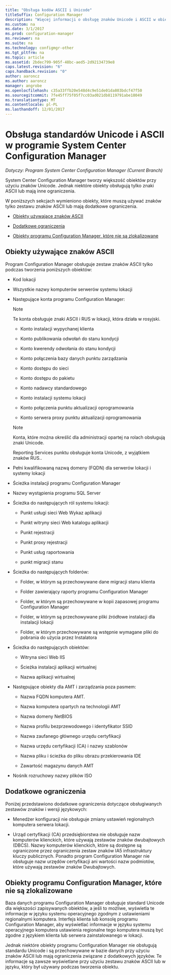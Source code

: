 ```yaml
---
title: "Obsługa kodów ASCII i Unicode"
titleSuffix: Configuration Manager
description: "Więcej informacji o obsługę znaków Unicode i ASCII w obiektach programu System Center Configuration Manager."
ms.custom: na
ms.date: 3/1/2017
ms.prod: configuration-manager
ms.reviewer: na
ms.suite: na
ms.technology: configmgr-other
ms.tgt_pltfrm: na
ms.topic: article
ms.assetid: 2bdec799-905f-48bc-aed5-2d92134739e8
caps.latest.revision: "6"
caps.handback.revision: "0"
author: aaroncz
ms.author: aaroncz
manager: angrobe
ms.openlocfilehash: c35a33ffb20e548d4c9e51de01da803bdcf47f50
ms.sourcegitcommit: 7fe45ff75f05f7cc03ad021db8119791abe18049
ms.translationtype: MT
ms.contentlocale: pl-PL
ms.lasthandoff: 12/01/2017
---
```

# <a name="unicode-and-ascii-support-in-system-center-configuration-manager"></a>Obsługa standardów Unicode i ASCII w programie System Center Configuration Manager

*Dotyczy: Program System Center Configuration Manager (Current Branch)*

System Center Configuration Manager tworzy większość obiektów przy użyciu znaków Unicode. Jednak niektóre obiekty obsługują tylko znaki ASCII lub mają inne ograniczenia.  

 W poniższych sekcjach wymieniono obiekty, które muszą używać znaków tylko zestawu znaków ASCII lub mają dodatkowe ograniczenia.  

-   [Obiekty używające znaków ASCII](#BKMK_ASCIIchar)  

-   [Dodatkowe ograniczenia](#BKMK_OtherCharLimitations)  

-   [Obiekty programu Configuration Manager, które nie są zlokalizowane](#BKMK_LangNonLocalize)  

##  <a name="BKMK_ASCIIchar"></a>Obiekty używające znaków ASCII  
 Program Configuration Manager obsługuje zestaw znaków ASCII tylko podczas tworzenia poniższych obiektów:  

-   Kod lokacji  

-   Wszystkie nazwy komputerów serwerów systemu lokacji  

-   Następujące konta programu Configuration Manager:  

    > [!NOTE]  
    >  Te konta obsługuje znaki ASCII i RUS w lokacji, która działa w rosyjski.  

    -   Konto instalacji wypychanej klienta  

    -   Konto publikowania odwołań do stanu kondycji  

    -   Konto kwerendy odwołania do stanu kondycji  

    -   Konto połączenia bazy danych punktu zarządzania  

    -   Konto dostępu do sieci  

    -   Konto dostępu do pakietu  

    -   Konto nadawcy standardowego  

    -   Konto instalacji systemu lokacji  

    -   Konto połączenia punktu aktualizacji oprogramowania  

    -   Konto serwera proxy punktu aktualizacji oprogramowania  

    > [!NOTE]  
    >  Konta, które można określić dla administracji opartej na rolach obsługują znaki Unicode.  
    >   
    >  Reporting Services punktu obsługuje konta Unicode, z wyjątkiem znaków RUS..  

-   Pełni kwalifikowaną nazwą domeny (FQDN) dla serwerów lokacji i systemy lokacji  

-   Ścieżka instalacji programu Configuration Manager  

-   Nazwy wystąpienia programu SQL Server  

-   Ścieżka do następujących ról systemu lokacji:  

    -   Punkt usługi sieci Web Wykaz aplikacji  

    -   Punkt witryny sieci Web katalogu aplikacji  

    -   Punkt rejestracji  

    -   Punkt proxy rejestracji  

    -   Punkt usług raportowania  

    -   punkt migracji stanu  

-   Ścieżka do następujących folderów:  

    -   Folder, w którym są przechowywane dane migracji stanu klienta  

    -   Folder zawierający raporty programu Configuration Manager  

    -   Folder, w którym są przechowywane w kopii zapasowej programu Configuration Manager  

    -   Folder, w którym są przechowywane pliki źródłowe instalacji dla instalacji lokacji  

    -   Folder, w którym przechowywane są wstępnie wymagane pliki do pobrania do użycia przez Instalatora  

-   Ścieżka do następujących obiektów:  

    -   Witryna sieci Web IIS  

    -   Ścieżka instalacji aplikacji wirtualnej  

    -   Nazwa aplikacji wirtualnej  

-   Następujące obiekty dla AMT i zarządzania poza pasmem:  

    -   Nazwa FQDN komputera AMT.  

    -   Nazwa komputera opartych na technologii AMT  

    -   Nazwa domeny NetBIOS  

    -   Nazwa profilu bezprzewodowego i identyfikator SSID  

    -   Nazwa zaufanego głównego urzędu certyfikacji  

    -   Nazwa urzędu certyfikacji (CA) i nazwy szablonów  

    -   Nazwa pliku i ścieżka do pliku obrazu przekierowania IDE  

    -   Zawartość magazynu danych AMT  

-   Nośnik rozruchowy nazwy plików ISO  

##  <a name="BKMK_OtherCharLimitations"></a>Dodatkowe ograniczenia  
 Poniżej przedstawiono dodatkowe ograniczenia dotyczące obsługiwanych zestawów znaków i wersji językowych:  

-   Menedżer konfiguracji nie obsługuje zmiany ustawień regionalnych komputera serwera lokacji.  

-   Urząd certyfikacji (CA) przedsiębiorstwa nie obsługuje nazw komputerów klienckich, które używają zestawów znaków dwubajtowych (DBCS). Nazwy komputerów klienckich, które są dostępne są ograniczone przez ograniczenia zestaw znaków IA5 infrastruktury kluczy publicznych. Ponadto program Configuration Manager nie obsługuje nazw urzędów certyfikacji ani wartości nazw podmiotów, które używają zestawów znaków Dwubajtowych.  

##  <a name="BKMK_LangNonLocalize"></a>Obiekty programu Configuration Manager, które nie są zlokalizowane  
 Baza danych programu Configuration Manager obsługuje standard Unicode dla większości zapisywanych obiektów, a jeśli to możliwe, wyświetla te informacje w języku systemu operacyjnego zgodnym z ustawieniami regionalnymi komputera. Interfejs klienta lub konsolę programu Configuration Manager, aby wyświetlać informacje w języku systemu operacyjnego komputera ustawienia regionalne tego komputera muszą być zgodne z językiem klienta lub serwera zainstalowanego w lokacji.  

 Jednak niektóre obiekty programu Configuration Manager nie obsługują standardu Unicode i są przechowywane w bazie danych przy użyciu znaków ASCII lub mają ograniczenia związane z dodatkowych języków. Te informacje są zawsze wyświetlane przy użyciu zestawu znaków ASCII lub w języku, który był używany podczas tworzenia obiektu.  
